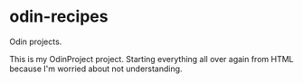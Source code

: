 # odin-recipes
Odin projects.

This is my OdinProject project.
Starting everything all over again from HTML because I'm worried about not understanding.